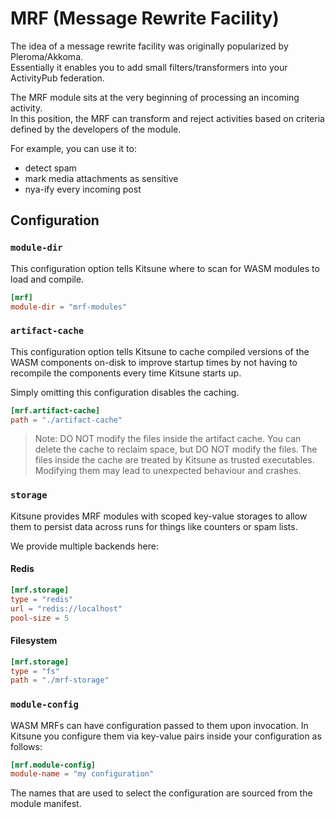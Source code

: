 # MRF (Message Rewrite Facility)

The idea of a message rewrite facility was originally popularized by Pleroma/Akkoma.  
Essentially it enables you to add small filters/transformers into your ActivityPub federation.

The MRF module sits at the very beginning of processing an incoming activity.  
In this position, the MRF can transform and reject activities based on criteria defined by the developers of the module.

For example, you can use it to:

- detect spam
- mark media attachments as sensitive
- nya-ify every incoming post

## Configuration

### `module-dir`

This configuration option tells Kitsune where to scan for WASM modules to load and compile.

```toml
[mrf]
module-dir = "mrf-modules"
```

### `artifact-cache`

This configuration option tells Kitsune to cache compiled versions of the WASM components on-disk to improve startup times
by not having to recompile the components every time Kitsune starts up.

Simply omitting this configuration disables the caching.

```toml
[mrf.artifact-cache]
path = "./artifact-cache"
```

> Note: DO NOT modify the files inside the artifact cache. You can delete the cache to reclaim space, but DO NOT modify the files.
> The files inside the cache are treated by Kitsune as trusted executables. Modifying them may lead to unexpected behaviour and crashes.

### `storage`

Kitsune provides MRF modules with scoped key-value storages to allow them to persist data across runs for things like counters or spam lists.  

We provide multiple backends here:

#### Redis

```toml
[mrf.storage]
type = "redis"
url = "redis://localhost"
pool-size = 5
```

#### Filesystem

```toml
[mrf.storage]
type = "fs"
path = "./mrf-storage"
```

### `module-config`

WASM MRFs can have configuration passed to them upon invocation. In Kitsune you configure them via key-value pairs inside your configuration as follows:

```toml
[mrf.module-config]
module-name = "my configuration"
```

The names that are used to select the configuration are sourced from the module manifest.
